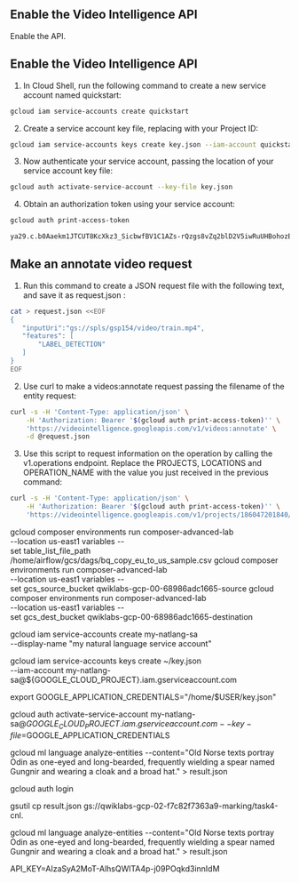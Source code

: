 ## Enable the Video Intelligence API
Enable the API.

## Enable the Video Intelligence API
1. In Cloud Shell, run the following command to create a new service account named quickstart:
```sh
gcloud iam service-accounts create quickstart
```
2. Create a service account key file, replacing <your-project-123> with your Project ID:
```sh
gcloud iam service-accounts keys create key.json --iam-account quickstart@qwiklabs-gcp-02-d7583962f2d6.iam.gserviceaccount.com
```

3. Now authenticate your service account, passing the location of your service account key file:
```sh
gcloud auth activate-service-account --key-file key.json
```

4. Obtain an authorization token using your service account:
```sh
gcloud auth print-access-token
```

```cmd
ya29.c.b0Aaekm1JTCUT8KcXkz3_SicbwfBV1C1AZs-rQzgs8vZq2blD2V5iwRuUHBohozBEDGFG9aXyPbg1ESLYWlg8KDoUY3wrSnpibE9WkbibgU6_yCnDidnVbJmbbmeYw2disczEh0GAtZEc7iAAl4S99U__Yr50oZbZGXEZq1PuNLobJ_rDN7dxDkl9Bc2fpOnbT66gYAL7jYGcPeB_JEBf-FtGiSldWJ58ljIpikTj8EnKIFDDCYZi2GzBThX71WFXMfKII44RK56Pwtd0jR00mHd4S17XKK4gSeIjJXRqMLXoS_wrFtbNAGnX4532zO-IM-36odtCzG4q1p-CGoQRRVgE351DlZJmM7vYF87Syv85FmWYpngr6Z3tdbX5tsgSWr_Q6vbhYibu9lwr_p6y9izSOqtM3z4o_2WRMMQZZw7_txymo3_jxdc4-qjf0Y_qm5_UreItny5gxgcRZMO51F50omyX5YhMbezsBftOSO8YipsaqYgiVs1WqnlUaf6y5y8f6X7m0scXRrv5Xoruw3Jd2Xnjj_svtuWep_6X_WdkMqF44gWRxUF6o2z2Si1izOzQJ9f0xBZtZVd4gV_0-9aeJc8R9hSSJbhQV7SvFx4smk2-gJIbysQy7kUnqYMe5YImo_Odc6YQF7hwRcv02gXJRtIVu3RkfWOdq9Zmmvqi57oXxBssS_8ybk_J0hgOFr_Vtd3kRkImXigxug33p_2iwVuVdQJxFiskj7FuhI3vtzBXsk-k6VSrnghrFh9Qle2UFcki3SW-pkoUw9qbY30V34pvOeUo3wY-6izbr1YufxxSdeOBxV82V43u0twl6Bx4YfJ5gWOy73ar1x7qvWBfxj1Oae2nRJkVcrd3JRjbs3ys_-VU-516elpfh1rq6z5VrX7hsJv6Zy_zcV_fUlyzi9BSxWzd9J_BBZUB6vpJUYIp48R8-1Z4yxp9FkxUn6z9jQv2i4gvO7q6ukzf8tX6ng__qhOSSy1hJS284fklZi1ov-tYgcW4
```

## Make an annotate video request
1. Run this command to create a JSON request file with the following text, and save it as request.json :
```sh
cat > request.json <<EOF
{
   "inputUri":"gs://spls/gsp154/video/train.mp4",
   "features": [
       "LABEL_DETECTION"
   ]
}
EOF
```

2. Use curl to make a videos:annotate request passing the filename of the entity request:
```sh
curl -s -H 'Content-Type: application/json' \
    -H 'Authorization: Bearer '$(gcloud auth print-access-token)'' \
    'https://videointelligence.googleapis.com/v1/videos:annotate' \
    -d @request.json
```

3. Use this script to request information on the operation by calling the v1.operations endpoint. Replace the PROJECTS, LOCATIONS and OPERATION_NAME with the value you just received in the previous command:
```sh
curl -s -H 'Content-Type: application/json' \
    -H 'Authorization: Bearer '$(gcloud auth print-access-token)'' \
    'https://videointelligence.googleapis.com/v1/projects/186047201840/locations/asia-east1/operations/18065191228205136063'
```


gcloud composer environments run composer-advanced-lab \
--location us-east1 variables -- \
set table_list_file_path /home/airflow/gcs/dags/bq_copy_eu_to_us_sample.csv
gcloud composer environments run composer-advanced-lab \
--location us-east1 variables -- \
set gcs_source_bucket qwiklabs-gcp-00-68986adc1665-source
gcloud composer environments run composer-advanced-lab \
--location us-east1 variables -- \
set gcs_dest_bucket qwiklabs-gcp-00-68986adc1665-destination


gcloud iam service-accounts create my-natlang-sa \
  --display-name "my natural language service account"

gcloud iam service-accounts keys create ~/key.json \
  --iam-account my-natlang-sa@${GOOGLE_CLOUD_PROJECT}.iam.gserviceaccount.com

export GOOGLE_APPLICATION_CREDENTIALS="/home/$USER/key.json"

gcloud auth activate-service-account my-natlang-sa@${GOOGLE_CLOUD_PROJECT}.iam.gserviceaccount.com --key-file=$GOOGLE_APPLICATION_CREDENTIALS

gcloud ml language analyze-entities --content="Old Norse texts portray Odin as one-eyed and long-bearded, frequently wielding a spear named Gungnir and wearing a cloak and a broad hat." > result.json

gcloud auth login 

gsutil cp result.json gs://qwiklabs-gcp-02-f7c82f7363a9-marking/task4-cnl.



gcloud ml language analyze-entities --content="Old Norse texts portray Odin as one-eyed and long-bearded, frequently wielding a spear named Gungnir and wearing a cloak and a broad hat." > result.json



API_KEY=AIzaSyA2MoT-AlhsQWlTA4p-j09POqkd3innIdM